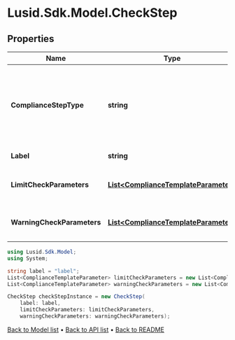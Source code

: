# Lusid.Sdk.Model.CheckStep

## Properties

Name | Type | Description | Notes
------------ | ------------- | ------------- | -------------
**ComplianceStepType** | **string** | . The available values are: FilterStep, GroupByStep, GroupFilterStep, BranchStep, RecombineStep, CheckStep, PercentCheckStep | 
**Label** | **string** | The label of the compliance step | 
**LimitCheckParameters** | [**List&lt;ComplianceTemplateParameter&gt;**](ComplianceTemplateParameter.md) | Parameters required for an absolute limit check | 
**WarningCheckParameters** | [**List&lt;ComplianceTemplateParameter&gt;**](ComplianceTemplateParameter.md) | Parameters required for a warning limit check | 

```csharp
using Lusid.Sdk.Model;
using System;

string label = "label";
List<ComplianceTemplateParameter> limitCheckParameters = new List<ComplianceTemplateParameter>();
List<ComplianceTemplateParameter> warningCheckParameters = new List<ComplianceTemplateParameter>();

CheckStep checkStepInstance = new CheckStep(
    label: label,
    limitCheckParameters: limitCheckParameters,
    warningCheckParameters: warningCheckParameters);
```

[Back to Model list](../README.md#documentation-for-models) &#8226; [Back to API list](../README.md#documentation-for-api-endpoints) &#8226; [Back to README](../README.md)
